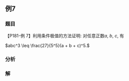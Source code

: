 ## 例7
### 题目
【P181-例 7】利用条件极值的方法证明: 对任意正数$a$, $b$, $c$, 有

$abc^3 \leq \frac{27}{5^5}(a + b + c)^5.$
### 分析

### 解